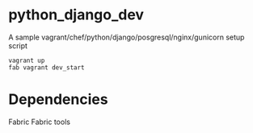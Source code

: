 python_django_dev
=================

A sample vagrant/chef/python/django/posgresql/nginx/gunicorn setup script

    vagrant up
    fab vagrant dev_start

Dependencies
============

Fabric
Fabric tools